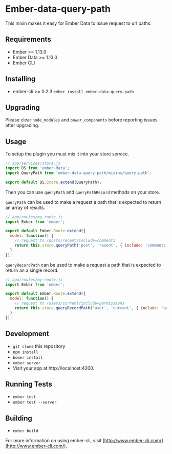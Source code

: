 # Ember-data-query-path

This mixin makes it easy for Ember Data to issue request to url paths.

## Requirements
* Ember >= 1.13.0
* Ember Data >= 1.13.0
* Ember CLI

## Installing

* ember-cli >= 0.2.3 `ember install ember-data-query-path`

## Upgrading

Please clear `node_modules` and `bower_components` before reporting issues after upgrading.

## Usage

To setup the plugin you must mix it into your store service.
```js
// app/services/store.js
import DS from 'ember-data';
import QueryPath from 'ember-data-query-path/mixins/query-path';

export default DS.Store.extend(QueryPath);
```

Then you can use `queryPath` and `queryPathRecord` methods on your store.

`queryPath` can be used to make a request a path that is expected to return an array of results.

```js
// app/routes/my-route.js
import Ember from 'ember';

export default Ember.Route.extend({
  model: function() {
    // request to /posts/recent?include=comments
    return this.store.queryPath('post', 'recent', { include: 'comments' });
  }
});
```

`queryRecordPath` can be used to make a request a path that is expected to return an a single record.


```js
// app/routes/my-route.js
import Ember from 'ember';

export default Ember.Route.extend({
  model: function() {
    // request to /users/current?include=permissions
    return this.store.queryRecordPath('user', 'current', { include: 'permissions' });
  }
});
```



## Development

* `git clone` this repository
* `npm install`
* `bower install`
* `ember server`
* Visit your app at http://localhost:4200.

## Running Tests

* `ember test`
* `ember test --server`

## Building

* `ember build`

For more information on using ember-cli, visit [http://www.ember-cli.com/](http://www.ember-cli.com/).

